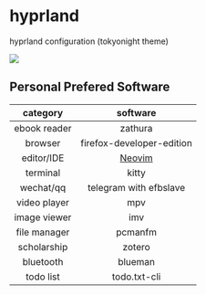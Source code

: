 # hyprland

hyprland configuration (tokyonight theme)

![](screenshots/hyprland.png)

## Personal Prefered Software

|   category   |                  software                  |
| :----------: | :----------------------------------------: |
| ebook reader |                  zathura                   |
|   browser    |         firefox-developer-edition          |
|  editor/IDE  | [Neovim](https://github.com/ch3n9w/neovim) |
|   terminal   |                   kitty                    |
|  wechat/qq   |           telegram with efbslave           |
| video player |                    mpv                     |
| image viewer |                    imv                     |
| file manager |                  pcmanfm                   |
| scholarship  |                   zotero                   |
|  bluetooth   |                  blueman                   |
|  todo list   |                todo.txt-cli                |

